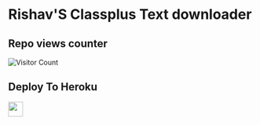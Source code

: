 # Rishav'S Classplus Text downloader

## Repo views counter

![Visitor Count](https://profile-counter.glitch.me/{rishavdevkr/cptxtextract}/count.svg)

## Deploy To Heroku

<a href="https://heroku.com/deploy?template=https://github.com/rishavdevkr/cptxtextractor">
     <img height="30px" src="https://img.shields.io/badge/Deploy%20To%20Heroku-blueviolet?style=for-the-badge&logo=heroku">
  </a>
